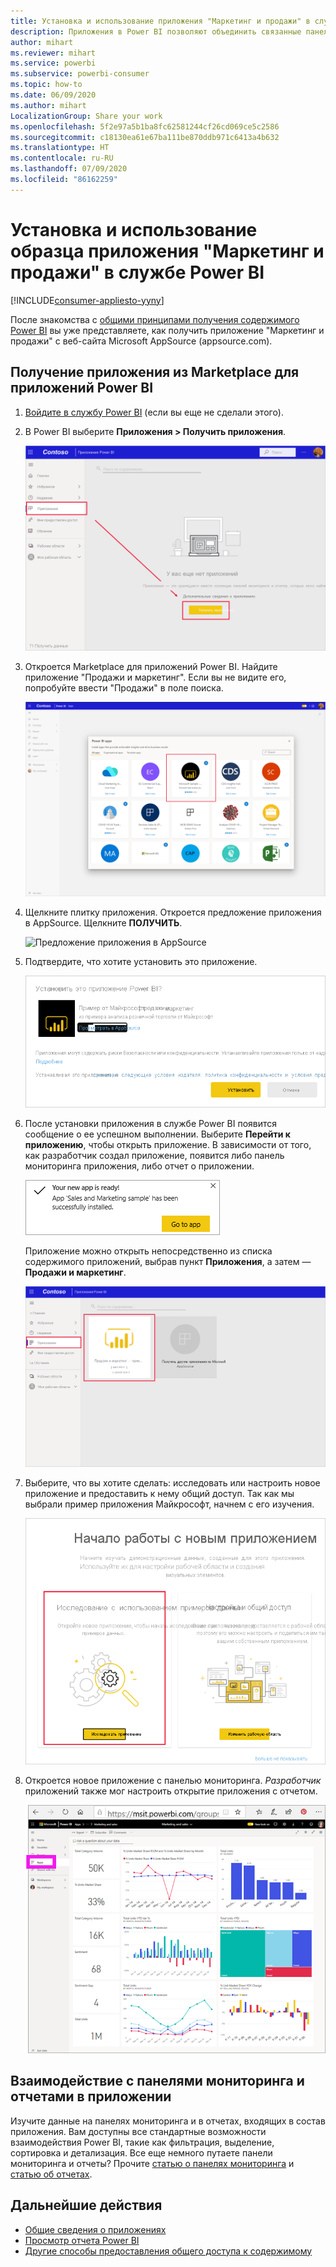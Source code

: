 ```yaml
---
title: Установка и использование приложения "Маркетинг и продажи" в службе Power BI
description: Приложения в Power BI позволяют объединить связанные панели мониторинга и отчеты в одном решении. Установите приложение "Маркетинг и продажи" из Marketplace для приложений Power BI.
author: mihart
ms.reviewer: mihart
ms.service: powerbi
ms.subservice: powerbi-consumer
ms.topic: how-to
ms.date: 06/09/2020
ms.author: mihart
LocalizationGroup: Share your work
ms.openlocfilehash: 5f2e97a5b1ba8fc62581244cf26cd069ce5c2586
ms.sourcegitcommit: c18130ea61e67ba111be870ddb971c6413a4b632
ms.translationtype: HT
ms.contentlocale: ru-RU
ms.lasthandoff: 07/09/2020
ms.locfileid: "86162259"
---
```

# <a name="install-and-use-the-sample-sales-and-marketing-app-in-the-power-bi-service"></a>Установка и использование образца приложения "Маркетинг и продажи" в службе Power BI

[!INCLUDE[consumer-appliesto-yyny](../includes/consumer-appliesto-yyny.md)]

После знакомства с [общими принципами получения содержимого Power BI](end-user-app-view.md) вы уже представляете, как получить приложение "Маркетинг и продажи" с веб-сайта Microsoft AppSource (appsource.com). 


## <a name="get-the-app-from-the-power-bi-apps-marketplace"></a>Получение приложения из Marketplace для приложений Power BI

1. [Войдите в службу Power BI](./end-user-sign-in.md) (если вы еще не сделали этого). 

1. В Power BI выберите **Приложения > Получить приложения**. 

    ![Получить приложения  ](./media/end-user-app-marketing/power-bi-get-apps.png)

1. Откроется Marketplace для приложений Power BI. Найдите приложение "Продажи и маркетинг". Если вы не видите его, попробуйте ввести "Продажи" в поле поиска.

    ![Marketplace для приложений Power BI  ](./media/end-user-app-marketing/power-bi-apps-marketplace.png)

1. Щелкните плитку приложения. Откроется предложение приложения в AppSource. Щелкните **ПОЛУЧИТЬ**.

   ![Предложение приложения в AppSource](./media/end-user-app-marketing/power-bi-apps-app-offering.png)

1. Подтвердите, что хотите установить это приложение.

   ![Установить это приложение?](./media/end-user-app-marketing/power-bi-app-install.png)

5. После установки приложения в службе Power BI появится сообщение о ее успешном выполнении. Выберите **Перейти к приложению**, чтобы открыть приложение. В зависимости от того, как разработчик создал приложение, появится либо панель мониторинга приложения, либо отчет о приложении.

    ![Приложение установлено ](./media/end-user-app-marketing/power-bi-app-ready.png)

    Приложение можно открыть непосредственно из списка содержимого приложений, выбрав пункт **Приложения**, а затем — **Продажи и маркетинг**.

    ![Приложения в Power BI](./media/end-user-app-marketing/power-bi-apps-sales-marketing.png)


6. Выберите, что вы хотите сделать: исследовать или настроить новое приложение и предоставить к нему общий доступ. Так как мы выбрали пример приложения Майкрософт, начнем с его изучения. 

    ![Исследование с использованием примеров данных](./media/end-user-app-marketing/power-bi-explore.png)

7.  Откроется новое приложение с панелью мониторинга. *Разработчик* приложений также мог настроить открытие приложения с отчетом.  

    ![Исследование с использованием примеров данных](./media/end-user-app-marketing/power-bi-new-app.png)




## <a name="interact-with-the-dashboards-and-reports-in-the-app"></a>Взаимодействие с панелями мониторинга и отчетами в приложении
Изучите данные на панелях мониторинга и в отчетах, входящих в состав приложения. Вам доступны все стандартные возможности взаимодействия Power BI, такие как фильтрация, выделение, сортировка и детализация.  Все еще немного путаете панели мониторинга и отчеты?  Прочите [статью о панелях мониторинга](end-user-dashboards.md) и [статью об отчетах](end-user-reports.md).  




## <a name="next-steps"></a>Дальнейшие действия
* [Общие сведения о приложениях](end-user-apps.md)
* [Просмотр отчета Power BI](end-user-report-open.md)
* [Другие способы предоставления общего доступа к содержимому](end-user-shared-with-me.md)
